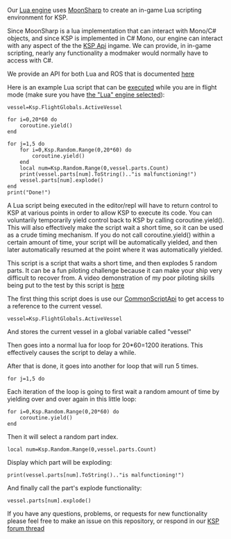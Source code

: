 Our [Lua engine](https://www.lua.org/manual/5.2/) uses [MoonSharp](http://www.moonsharp.org/) to create an in-game Lua scripting environment for KSP. 

Since MoonSharp is a lua implementation that can interact with Mono/C# objects, and since KSP is implemented in C# Mono, our engine can interact with any aspect of the the [KSP Api](https://kerbalspaceprogram.com/api/annotated.html) ingame. We can provide, in in-game scripting, nearly any functionality a modmaker would normally have to access with C#.

We provide an API for both Lua and ROS that is documented [here](https://github.com/evandisoft/RedOnion/blob/master/CommonScriptApi.md)

Here is an example Lua script that can be [executed](https://github.com/evandisoft/RedOnion/blob/master/TroubleShooting.md#how-do-i-run-a-script) while you are in flight mode (make sure you have [the "Lua" engine selected](https://github.com/evandisoft/RedOnion/blob/master/TroubleShooting.md#script-wont-work)):
```
vessel=Ksp.FlightGlobals.ActiveVessel

for i=0,20*60 do
    coroutine.yield()
end

for j=1,5 do
    for i=0,Ksp.Random.Range(0,20*60) do
        coroutine.yield()
    end
    local num=Ksp.Random.Range(0,vessel.parts.Count)
    print(vessel.parts[num].ToString().."is malfunctioning!")
    vessel.parts[num].explode()
end
print("Done!")
```

A Lua script being executed in the editor/repl will have to return control to KSP at various points in order to allow KSP to execute its code. You can voluntarily temporarily yield control back to KSP by calling coroutine.yield(). This will also effectively make the script wait a short time, so it can be used as a crude timing mechanism. If you do not call coroutine.yield() within a certain amount of time, your script will be automatically yielded, and then later automatically resumed at the point where it was automatically yielded.

This script is a script that waits a short time, and then explodes 5 random parts. It can be a fun piloting challenge because
it can make your ship very difficult to recover from. A video demonstration of my poor piloting skills being put to the test by this script is [here](https://www.youtube.com/watch?v=xzAghlB2NLw)

The first thing this script does is use our [CommonScriptApi](https://github.com/evandisoft/RedOnion/blob/master/CommonScriptApi.md) to
get access to a reference to the current vessel.

```
vessel=Ksp.FlightGlobals.ActiveVessel
```
And stores the current vessel in a global variable called "vessel"

Then goes into a normal lua for loop for 20*60=1200 iterations. This effectively causes the script to delay a while.

After that is done, it goes into another for loop that will run 5 times.
```
for j=1,5 do
```

Each iteration of the loop is going to first wait a random amount of time by yielding over and over again in this little loop:
```
for i=0,Ksp.Random.Range(0,20*60) do
    coroutine.yield()
end
```

Then it will select a random part index.
```
local num=Ksp.Random.Range(0,vessel.parts.Count)
```

Display which part will be exploding:
```
print(vessel.parts[num].ToString().."is malfunctioning!")
```

And finally call the part's explode functionality:
```
vessel.parts[num].explode()
```

If you have any questions, problems, or requests for new functionality please feel free to make an issue on this repository, or respond in our [KSP forum thread](https://forum.kerbalspaceprogram.com/index.php?/topic/183050-wipalpha-release-020-redonion-unrestricted-in-game-scripting-with-repl-and-live-editing-with-intellisense-lua-and-a-custom-jsruby-like-language-implemented/)
